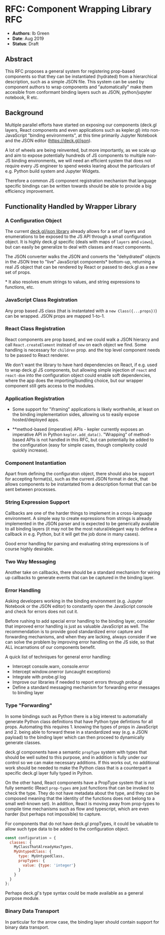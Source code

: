 # RFC: Component Wrapping Library RFC

* **Authors**: Ib Green
* **Date**: Aug 2019
* **Status**: Draft

## Abstract

This RFC proposes a general system for registering prop-based components so that they can be instantiated (hydrated) from a hierarchical description, such as a simple JSON file. This system can be used by component authors to wrap components and "automatically" make them accesible from conformant binding layers such as JSON, python/jupyter notebook, R etc.

## Background

Multiple parallel efforts have started on exposing our components (deck.gl layers, React components and even applications such as kepler.gl) into non-JavaScript "binding environments", at this time primarily Jupyter Notebook and the JSON editor (https://deck.gl/json).

A lot of wheels are being reinvented, but more importantly, as we scale up and aim to expose potentially hundreds of JS components to multiple non-JS binding environments, we will need an efficient system that does not require every JS engineer to spend weeks learing about the particulars of e.g. Python build system and Jupyter Widgets.

Therefore a common JS component registration mechanism that language specific bindings can be written towards should be able to provide a big efficiency improvement.



## Functionality Handled by Wrapper Library

### A Configuration Object

The current [deck.gl/json library](https://deck.gl/#/documentation/submodule-api-reference/deckgl-json/json-converter) already allows for a set of layers and enumerations to be exposed to the JS API through a small configuration object. It is highly deck.gl specific (deals with maps of `layers` and `views`), but can easily be generalize to deal with classes and react components.

The JSON converter walks the JSON and converts the "dehydrated" objects in the JSON tree to "live" JavaScript components* bottom-up, returning a real JS object that can be rendered by React or passed to deck.gl as a new set of props.

\* It also resolves enum strings to values, and string expressions to functions, etc.


### JavaScript Class Registration

Any prop based JS class (that is instantated with a `new Class({...props})`) can be wrapped. JSON props are mapped 1-to-1.

### React Class Registration

React components are prop based, and we could walk a JSON hierarcy and call `React.createElement` instead of `new` on each object we find. Some handling is necessary for `children` prop. and the top level component needs to be passed to React renderer.

We don't want the library to have hard dependencies on React, if e.g. used to wrap deck.gl JS components, but allowing simple injection of `react` and `react-dom` into the configuration object could enable soft dependencies, where the app does the importing/bundling choice, but our wrapper component still gets access to the modules.

### Application Registration

* Some support for "iframing" applications is likely worthwhile, at least on the binding implementation sides, allowing us to easily expose hosted/deployed apps.

* **method-based (imperative) APIs - kepler currently exposes an imperative API in Python `kepler.add_data()`. "Wrapping" of method-based APIs is not handled in this RFC, but can potentially be added to the configuration (easy for simple cases, though complexity could quickly increase).

### Component Instantiation

Apart from defining the configuraton object, there should also be support for accepting format(s), such as the current JSON format in deck, that allows components to be instantated from a description format that can be sent between processes.

### String Expression Support

Callbacks are one of the harder things to implement in a cross-language environment. A simple way to create expressions from strings is already implemented in the JSON parser and is expected to be generically available to all binding layers (it may not be the most natural/elegant way to define a callback in e.g. Python, but it will get the job done in many cases).

Good error handling for parsing and evaluating string expressions is of course highly desirable.

### Two Way Messaging

Another take on callbacks, there should be a standard mechanism for wiring up callbacks to generate events that can be captured in the binding layer.

### Error Handling

Asking developers working in the binding environment (e.g. Jupyter Notebook or the JSON editor) to constantly open the JavaScript console and check for errors does not cut it.

Before rushing to add special error handling to the binding layer, consider that improved error handling is just as valuable JavaScript as well. The recommendation is to provide good standardized error capture and forwarding mechanisms, and when they are lacking, always consider if we can solve the problem by improving error handling on the JS side, so that ALL incarnations of our components benefit.

A quick list of techniques for general error handling:
- Intercept console.warn, console.error
- Intercept window.onerror (uncaught exceptions)
- Integrate with probe.gl log
- Improve our libraries if needed to report errors through probe.gl
- Define a standard messaging mechanism for forwarding error messages to binding layer


### Type "Forwarding"

In some bindings such as Python there is a big interest to automatially generate Python class definitions that have Python type defintions for all props. Automating this requires 1. knowing the types of props in JavaScript and 2. being able to forward these in a standardized way (e.g. a JSON payload) to the binding layer which can then proceed to dynamically generate classes.

deck.gl components have a semantic `propType` system with types that should be well suited to this purpose, and in addition is fully under our control so we can make necessary additions. If this works out, no additional work should be needed to make the Python class that is a counterpart a specific deck.gl layer fully typed in Python.

On the other hand, React components have a PropType system that is not fully semantic (React `prop-types` are just functions that can be invoked to check the type. They do not have metadata about the type, and they can be composed meaning that the identity of the functions does not belong to a small well-known set). In addition, React is moving away from prop-types to compile time mechanisms such as flow and typescript, which are even harder (but perhaps not impossible) to capture.

For components that do not have deck.gl propTypes, it could be valuable to allow such type data to be added to the configuration object.

```js
const configuration = {
  classes: {
    MyClassThatAlreadyHasTypes,
    MyUntypedClass: {
      type: MyUntypedClass,
      propTypes: {
        value: {type: 'integer'}
      }
    }
  }
};
```

 Perhaps deck.gl's type syntax could be made available as a general purpose module.


### Binary Data Transport

In particular for the arrow case, the binding layer should contain support for binary data transport.

